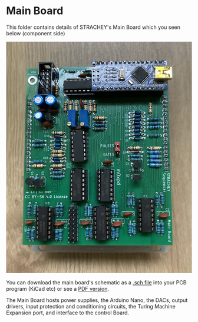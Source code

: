 # Main Board

This folder contains details of STRACHEY's Main Board which you seen below (component side) 

<p>
<img src="https://github.com/m0xpd/STRACHEY/blob/main/Hardware/Main/Graphics/STRACHEY%20Main%20Board%20Component%20Side%20Populated.jpg".  
</p>

You can download the main board's schematic as a [.sch file](https://github.com/m0xpd/STRACHEY/blob/main/Hardware/Main/main%20board.kicad_sch) into your PCB program (KiCad etc) or see a [PDF version](https://github.com/m0xpd/STRACHEY/blob/main/Hardware/Main/main%20board%20schematic.pdf).

The Main Board hosts power supplies, the Arduino Nano, the DACs, output drivers, input protection and conditioning circuits, the Turing Machine Expansion port, and interface to the control Board.


